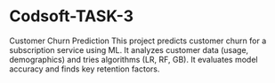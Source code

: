 # Codsoft-TASK-3

Customer Churn Prediction This project predicts customer churn for a subscription service using ML. It analyzes customer data (usage, demographics) and tries algorithms (LR, RF, GB). It evaluates model accuracy and finds key retention factors.
